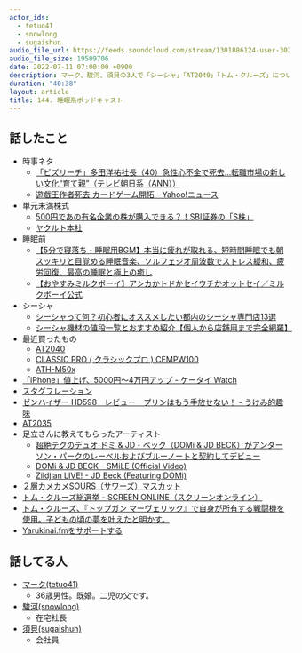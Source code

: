 ```yaml
---
actor_ids:
  - tetuo41
  - snowlong
  - sugaishun
audio_file_url: https://feeds.soundcloud.com/stream/1301886124-user-302747142-yarukinai-144-2022-07-11.mp3
audio_file_size: 19509706
date: 2022-07-11 07:00:00 +0900
description: マーク、駿河、須貝の3人で「シーシャ」「AT2040」「トム・クルーズ」について話しました。
duration: "40:38"
layout: article
title: 144. 睡眠系ポッドキャスト
---
```


## 話したこと
- 時事ネタ
  - [「ビズリーチ」多田洋祐社長（40）急性心不全で死去…転職市場の新しい文化“育て親”（テレビ朝日系（ANN））](https://news.yahoo.co.jp/articles/84410f5dde5636aedeb666cbdc8e469dc9560841)
  - [遊戯王作者死去 カードゲーム開拓 - Yahoo!ニュース](https://news.yahoo.co.jp/pickup/6431853)
- 単元未満株式
  - [500円であの有名企業の株が購入できる？！SBI証券の「S株」](https://www.sbisec.co.jp/ETGate/WPLETmgR001Control?burl=search_domestic&cat1=domestic&dir=fraction&file=domestic_fraction_01.html)
  - [ヤクルト本社](https://www.nikkei.com/nkd/company/?scode=2267)
- 睡眠前
  - [【5分で寝落ち・睡眠用BGM】本当に疲れが取れる、短時間睡眠でも朝スッキリと目覚める睡眠音楽、ソルフェジオ周波数でストレス緩和、疲労回復、最高の睡眠と極上の癒し](https://www.youtube.com/watch?v=GbXLvw7puPc)
  - [【おやすみミルクボーイ】アシカかトドかセイウチかオットセイ／ミルクボーイ公式](https://www.youtube.com/watch?v=eHFWhMbqv8k)
- シーシャ
  - [シーシャって何？初心者にオススメしたい都内のシーシャ専門店13選](https://rtrp.jp/articles/41958/)
  - [シーシャ機材の値段一覧とおすすめ紹介【個人から店舗用まで完全網羅】](https://cyber-chill.com/archives/4533)
- 最近買ったもの
  - [AT2040](https://www.audio-technica.co.jp/product/AT2040)
  - [CLASSIC PRO ( クラシックプロ ) CEMPW100](https://www.soundhouse.co.jp/products/detail/item/174319/?gclid=Cj0KCQjwzqSWBhDPARIsAK38LY9PvAzsd89ZgNFixwQeDf23yP3j3MsI9eVYSJG6Ad1d9LutAk7mm4waAuyzEALw_wcB)
  - [ATH-M50x](https://www.audio-technica.co.jp/product/ATH-M50x)
- [「iPhone」値上げ、5000円～4万円アップ - ケータイ Watch](https://k-tai.watch.impress.co.jp/docs/news/1421643.html)
- [スタグフレーション](https://www.smbcnikko.co.jp/terms/japan/su/J0293.html)
- [ゼンハイザー HD598　レビュー　プリンはもう手放せない！ - うけみ的趣味](https://rikisan888.com/hd598/)
- [AT2035](https://www.audio-technica.co.jp/product/AT2035)
- 足立さんに教えてもらったアーティスト
  - [超絶テクのデュオ ドミ & JD・ベック（DOMi & JD BECK）がアンダーソン・パークのレーベルおよびブルーノートと契約してデビュー](https://mikiki.tokyo.jp/articles/-/31641)
  - [DOMi & JD BECK - SMiLE (Official Video)](https://www.youtube.com/watch?v=SmRppchB8vs)
  - [Zildjian LIVE! - JD Beck (Featuring DOMi)](https://www.youtube.com/watch?v=NCnrYD9HaRg)
- [２層カメカメSOURS（サワーズ）マスカット](https://www.nobel.co.jp/artdetail.php?id=896)
- [トム・クルーズ総選挙 - SCREEN ONLINE（スクリーンオンライン）](https://screenonline.jp/_tags/%E3%83%88%E3%83%A0%E3%83%BB%E3%82%AF%E3%83%AB%E3%83%BC%E3%82%BA%E7%B7%8F%E9%81%B8%E6%8C%99)
- [トム・クルーズ、『トップガン マーヴェリック』で自身が所有する戦闘機を使用。子どもの頃の夢を叶えたと明かす。](https://www.vogue.co.jp/celebrity/article/tom-cruise-f-14-jet-top-gun-maverick)
- [Yarukinai.fmをサポートする](https://note.com/tetuo41/circle)

## 話してる人
- [マーク(tetuo41)](https://twitter.com/tetuo41)
  - 36歳男性。既婚。二児の父です。
- [駿河(snowlong)](https://twitter.com/_snowlong)
  - 在宅社長
- [須貝(sugaishun)](https://twitter.com/sugaishun)
  - 会社員
